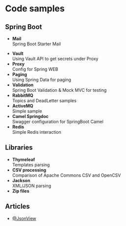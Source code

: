 # Code samples

## Spring Boot

- **Mail**\
  Spring Boot Starter Mail

[//]: # (Need refactoring )

- **Vault**\
  Using Vault API to get secrets under Proxy
- **Proxy**\
  Config for Spring WEB
- **Paging**\
  Using Spring Data for paging
- **Validation**\
  Spring Boot Validation & Mock MVC for testing
- **RabbitMQ**\
  Topics and DeadLetter samples
- **ActiveMQ**\
  Simple sample
- **Camel Springdoc**\
  Swagger configuration for SpringBoot Camel
- **Redis**\
  Simple Redis interaction

## Libraries

- **Thymeleaf**\
  Templates parsing
- **CSV processing**\
  Comparison of Apache Commons CSV and OpenCSV
- **Jackson**\
  XML/JSON parsing
- **Zip files**

[//]: # (  Not finished)

## Articles

- [@JsonView](https://reflectoring.io/jackson-jsonview-tutorial/)

[//]: # (
TODO
zip
сертификаты?
брокеры сообщений
security
web socket
cookie
OAuth
spring-boot-data-jdbc
)
